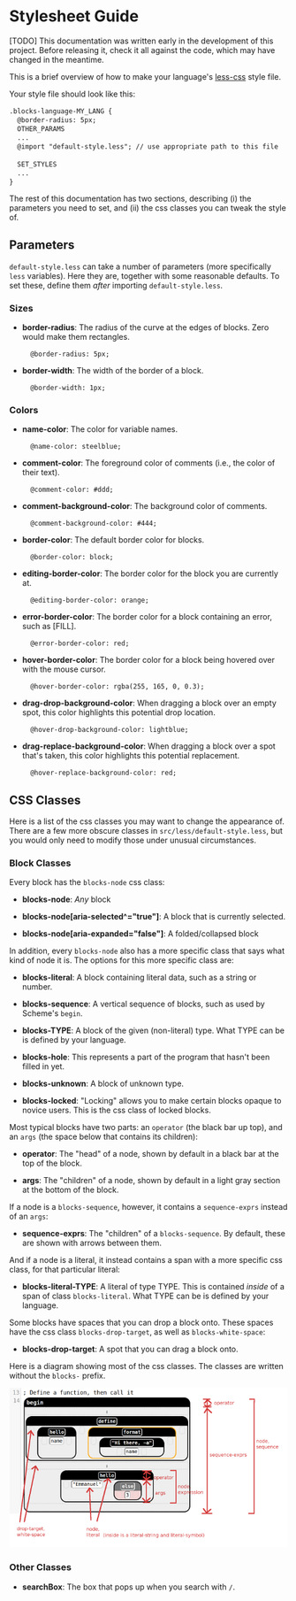 # Stylesheet Guide

[TODO] This documentation was written early in the development of this
project. Before releasing it, check it all against the code, which may
have changed in the meantime.

This is a brief overview of how to make your language's
[less-css](http://lesscss.org/) style file.

Your style file should look like this:

    .blocks-language-MY_LANG {
      @border-radius: 5px;
      OTHER_PARAMS
      ...
      @import "default-style.less"; // use appropriate path to this file

      SET_STYLES
      ...
    }

The rest of this documentation has two sections, describing (i) the
parameters you need to set, and (ii) the css classes you can tweak the
style of.

## Parameters

`default-style.less` can take a number of parameters (more
specifically `less` variables). Here they are, together with some
reasonable defaults. To set these, define them _after_ importing
`default-style.less`.

### Sizes

- **border-radius**:  The radius of the curve at the edges of blocks.
    Zero would make them rectangles.
    
        @border-radius: 5px;

- **border-width**: The width of the border of a block.

        @border-width: 1px;

### Colors

- **name-color**: The color for variable names.

        @name-color: steelblue;

- **comment-color**: The foreground color of comments (i.e., the color
  of their text).
  
        @comment-color: #ddd;

- **comment-background-color**: The background color of comments.

        @comment-background-color: #444;

- **border-color**: The default border color for blocks.

        @border-color: block;

- **editing-border-color**: The border color for the block you are
  currently at.

        @editing-border-color: orange;

- **error-border-color**: The border color for a block containing an
  error, such as [FILL].

        @error-border-color: red;

- **hover-border-color**: The border color for a block being hovered over
  with the mouse cursor.

        @hover-border-color: rgba(255, 165, 0, 0.3);

- **drag-drop-background-color**: When dragging a block over an empty
  spot, this color highlights this potential drop location.

        @hover-drop-background-color: lightblue;

- **drag-replace-background-color**: When dragging a block over a spot
    that's taken, this color highlights this potential replacement.

        @hover-replace-background-color: red;


## CSS Classes

Here is a list of the css classes you may want to change the
appearance of. There are a few more obscure classes in
`src/less/default-style.less`, but you would only need to modify
those under unusual circumstances.

### Block Classes

Every block has the `blocks-node` css class:

- **blocks-node**: _Any_ block

- **blocks-node[aria-selected^="true"]**: A block that is currently
  selected.

- **blocks-node[aria-expanded="false"]**: A folded/collapsed block

In addition, every `blocks-node` also has a more specific class that
says what kind of node it is. The options for this more specific class
are:

- **blocks-literal**: A block containing literal data, such as a
  string or number.

- **blocks-sequence**: A vertical sequence of blocks, such as used by
  Scheme's `begin`.

- **blocks-TYPE**: A block of the given (non-literal) type. What TYPE
    can be is defined by your language.

- **blocks-hole**: This represents a part of the program that hasn't
  been filled in yet.

- **blocks-unknown**: A block of unknown type.

- **blocks-locked**: "Locking" allows you to make certain blocks
    opaque to novice users. This is the css class of locked blocks.

Most typical blocks have two parts: an `operator` (the black bar up
top), and an `args` (the space below that contains its children):

- **operator**: The "head" of a node, shown by default in a black bar
  at the top of the block.

- **args**: The "children" of a node, shown by default in a light gray
  section at the bottom of the block.

If a node is a `blocks-sequence`, however, it contains a
`sequence-exprs` instead of an `args`:

- **sequence-exprs**: The "children" of a `blocks-sequence`. By
  default, these are shown with arrows between them.

And if a node is a literal, it instead contains a span with a more
specific css class, for that particular literal:

- **blocks-literal-TYPE**: A literal of type TYPE. This is contained
    _inside_ of a span of class `blocks-literal`. What TYPE can be is
    defined by your language.

Some blocks have spaces that you can drop a block onto. These spaces
have the css class `blocks-drop-target`, as well as `blocks-white-space`:

- **blocks-drop-target**: A spot that you can drag a block onto.

Here is a diagram showing most of the css classes. The classes are
written without the `blocks-` prefix.

![Overview of block css classes](blocks-classes.png)

<!--
  internal use
    .blocks-identifierList
    .blocks-editing
    .blocks-over-target
    .blocks-white-space
    .blocks-dragging
-->

### Other Classes

- **searchBox**: The box that pops up when you search with `/`.

